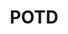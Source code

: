 ---
categories: ["POTD"]
tags: ["docs"] 
title: "POTD"
linkTitle: "POTD"
weight: 2
description: >
  Words
---